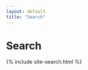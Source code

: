 ```yaml
---
layout: default
title: "Search"
---
```

<div>
  <h1 class="pageTitle">Search</h1>
  <p></p>
  {% include site-search.html %}
</div>
